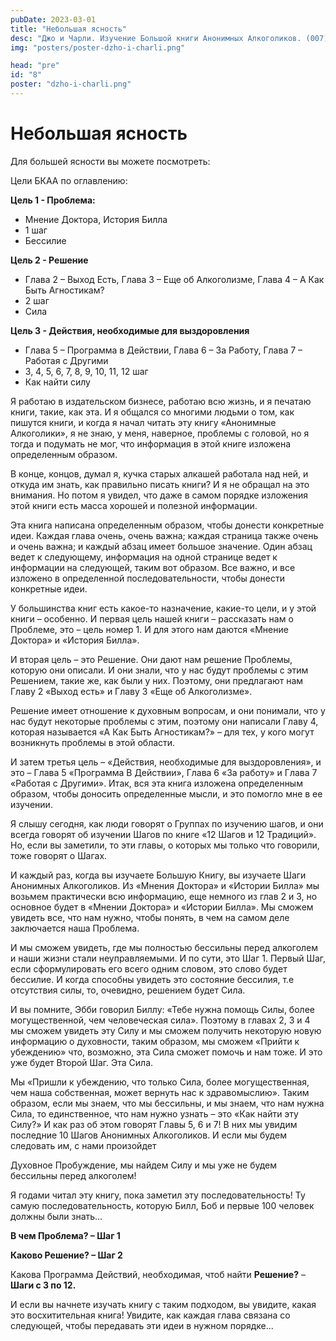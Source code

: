 ```yaml
---
pubDate: 2023-03-01
title: "Небольшая ясность"
desc: "Джо и Чарли. Изучение Большой книги Анонимных Алкоголиков. (007)"
img: "posters/poster-dzho-i-charli.png"

head: "pre"
id: "8"
poster: "dzho-i-charli.png"
---
```


# Небольшая ясность

Для большей ясности вы можете посмотреть:

Цели БКАА по оглавлению:

**Цель 1 - Проблема:**

- Мнение Доктора, История Билла
- 1 шаг
- Бессилие

**Цель 2 - Решение**

- Глава 2 – Выход Есть, Глава 3 – Еще об Алкоголизме, Глава 4 – А Как Быть Агностикам?
- 2 шаг
- Сила

**Цель 3 - Действия, необходимые для выздоровления**

- Глава 5 – Программа в Действии, Глава 6 – За Работу, Глава 7 – Работая с Другими
- 3, 4, 5, 6, 7, 8, 9, 10, 11, 12 шаг
- Как найти силу

Я работаю в издательском бизнесе, работаю всю жизнь, и я печатаю книги, такие, как эта. И я общался со многими людьми о том, как пишутся книги, и когда я начал читать эту книгу «Анонимные Алкоголики», я не знаю, у меня, наверное, проблемы с головой, но я тогда и подумать не мог, что информация в этой книге изложена определенным образом.

В конце, концов, думал я, кучка старых алкашей работала над ней, и откуда им знать, как правильно писать книги? И я не обращал на это внимания. Но потом я увидел, что даже в самом порядке изложения этой книги есть масса хорошей и полезной информации.

Эта книга написана определенным образом, чтобы донести конкретные идеи. Каждая глава очень, очень важна; каждая страница также очень и очень важна; и каждый абзац имеет большое значение. Один абзац ведет к следующему, информация на одной странице ведет к информации на следующей, таким вот образом. Все важно, и все изложено в определенной последовательности, чтобы донести конкретные идеи.

У большинства книг есть какое-то назначение, какие-то цели, и у этой книги – особенно. И первая цель нашей книги – рассказать нам о Проблеме, это – цель номер 1. И для этого нам даются «Мнение Доктора» и «История Билла».

И вторая цель – это Решение. Они дают нам решение Проблемы, которую они описали. И они знали, что у нас будут проблемы с этим Решением, такие же, как были у них. Поэтому, они предлагают нам Главу 2 «Выход есть» и Главу 3 «Еще об Алкоголизме».

Решение имеет отношение к духовным вопросам, и они понимали, что у нас будут некоторые проблемы с этим, поэтому они написали Главу 4, которая называется «А Как Быть Агностикам?» – для тех, у кого могут возникнуть проблемы в этой области.

И затем третья цель – «Действия, необходимые для выздоровления», и это – Глава 5 «Программа В Действии», Глава 6 «За работу» и Глава 7 «Работая с Другими». Итак, вся эта книга изложена определенным образом, чтобы доносить определенные мысли, и это помогло мне в ее изучении.

Я слышу сегодня, как люди говорят о Группах по изучению шагов, и они всегда говорят об изучении Шагов по книге «12 Шагов и 12 Традиций». Но, если вы заметили, то эти главы, о которых мы только что говорили, тоже говорят о Шагах.

И каждый раз, когда вы изучаете Большую Книгу, вы изучаете Шаги Анонимных Алкоголиков.
Из «Мнения Доктора» и «Истории Билла» мы возьмем практически всю информацию, еще немного из глав 2 и 3, но основное будет в «Мнении Доктора» и «Истории Билла». Мы сможем увидеть все, что нам нужно, чтобы понять, в чем на самом деле заключается наша Проблема.

И мы сможем увидеть, где мы полностью бессильны перед алкоголем и наши жизни стали неуправляемыми. И по сути, это Шаг 1. Первый Шаг, если сформулировать его всего одним словом, это слово будет бессилие. И когда способны увидеть это состояние бессилия, т.е отсутствия силы, то, очевидно, решением будет Сила.

И вы помните, Эбби говорил Биллу: «Тебе нужна помощь Силы, более могущественной, чем человеческая сила». Поэтому в главах 2, 3 и 4 мы сможем увидеть эту Силу и мы сможем получить некоторую новую информацию о духовности, таким образом, мы сможем «Прийти к убеждению» что, возможно, эта Сила сможет помочь и нам тоже. И это уже будет Второй Шаг. Эта Сила.

Мы «Пришли к убеждению, что только Сила, более могущественная, чем наша собственная, может вернуть нас к здравомыслию». Таким образом, если мы знаем, что мы бессильны, и мы знаем, что нам нужна Сила, то единственное, что нам нужно узнать – это «Как найти эту Силу?» И как раз об этом говорят Главы 5, 6 и 7! В них мы увидим последние 10 Шагов Анонимных Алкоголиков. И если мы будем следовать им, с нами произойдет

Духовное Пробуждение, мы найдем Силу и мы уже не будем бессильны перед алкоголем!

Я годами читал эту книгу, пока заметил эту последовательность! Ту самую последовательность, которую Билл, Боб и первые 100 человек должны были знать…

**В чем Проблема? – Шаг 1**

**Каково Решение? – Шаг 2**

Какова Программа Действий, необходимая, чтоб найти **Решение?** – **Шаги с 3 по 12.**

И если вы начнете изучать книгу с таким подходом, вы увидите, какая это восхитительная книга! Увидите, как каждая глава связана со следующей, чтобы передавать эти идеи в нужном порядке…
